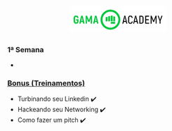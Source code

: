 <h1 align="center">
    <img alt="Gama" title="LogoGama" src="./img/LogoGama.png" width="220px" />
</h1>

### 1ª Semana
- 


### [Bonus (Treinamentos)](https://github.com/BrunoNishimura/Gama-Experience-Hacker/tree/main/Bonus)
- Turbinando seu Linkedin :heavy_check_mark:
- Hackeando seu Networking :heavy_check_mark:
- Como fazer um pitch :heavy_check_mark: